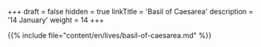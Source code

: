 +++
draft = false
hidden = true
linkTitle = 'Basil of Caesarea'
description = '14 January'
weight = 14
+++

{{% include file="content/en/lives/basil-of-caesarea.md" %}}
